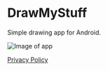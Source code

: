 DrawMyStuff
==========

Simple drawing app for Android.

![Image of app]([http://i.imgur.com/oCZzUSU.png](https://raw.githubusercontent.com/fireph/DrawMyStuff/master/images/cover-upscaled.png))

[Privacy Policy](https://fireph.github.io/DrawMyStuff/)
